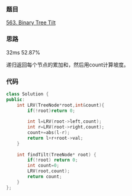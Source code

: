 ### 题目
[563. Binary Tree Tilt](https://leetcode-cn.com/problems/binary-tree-tilt/submissions/)
### 思路
32ms 52.87%

递归返回每个节点的累加和，然后用count计算坡度。
### 代码
```c++
class Solution {
public:
    int LRV(TreeNode*root,int&count){
        if(!root)return 0;
        
        int l=LRV(root->left,count);
        int r=LRV(root->right,count);
        count+=abs(l-r);
        return l+r+root->val;
    }
    
    int findTilt(TreeNode* root) {
        if(!root) return 0;
        int count=0;
        LRV(root,count);
        return count;
    }
};
```

